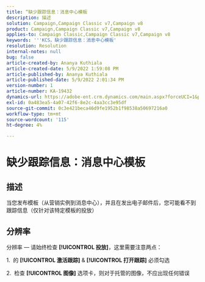 ```yaml
---
title: “缺少跟踪信息：消息中心模板
description: 描述
solution: Campaign,Campaign Classic v7,Campaign v8
product: Campaign,Campaign Classic v7,Campaign v8
applies-to: Campaign Classic,Campaign Classic v7,Campaign v8
keywords: '''KCS，缺少跟踪信息：消息中心模板'
resolution: Resolution
internal-notes: null
bug: false
article-created-by: Ananya Kuthiala
article-created-date: 5/9/2022 1:59:08 PM
article-published-by: Ananya Kuthiala
article-published-date: 5/9/2022 2:01:34 PM
version-number: 1
article-number: KA-19432
dynamics-url: https://adobe-ent.crm.dynamics.com/main.aspx?forceUCI=1&pagetype=entityrecord&etn=knowledgearticle&id=b38acf2e-a0cf-ec11-a7b5-0022480a8e40
exl-id: 0a483ea5-4a07-42f6-8e2c-4aa3cc3e95df
source-git-commit: 0c3e421beca46d9fe1952b1f98538a50697216a0
workflow-type: tm+mt
source-wordcount: '115'
ht-degree: 4%

---
```


# 缺少跟踪信息：消息中心模板

## 描述

当您发布模板（从营销实例到消息中心），并且在发出电子邮件后，您可能看不到跟踪信息（仅针对该特定模板的投放）

## 分辨率


分辨率 — 请始终检查 **[!UICONTROL 投放]**，这里需要注意两点：

1.  的 **[!UICONTROL 激活跟踪]** &amp; **[!UICONTROL 打开跟踪]** 必须勾选

2.  检查 **[!UICONTROL 图像]** 选项卡，则对于托管的图像，不应出现任何错误
